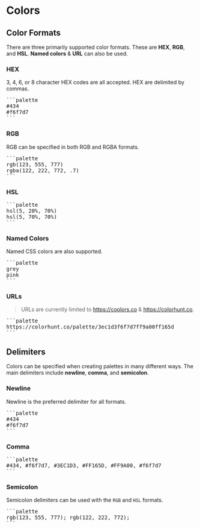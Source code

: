 # Colors

## Color Formats

There are three primarily supported color formats.
These are **HEX**, **RGB**, and **HSL**. **Named colors** & **URL** can also be used.

### HEX

3, 4, 6, or 8 character HEX codes are all accepted.
HEX are delimited by commas.

<pre>
```palette
#434
#f6f7d7
```
</pre>

### RGB

RGB can be specified in both RGB and RGBA formats.

<pre>
```palette
rgb(123, 555, 777)
rgba(122, 222, 772, .7)
```
</pre>

### HSL

<pre>
```palette
hsl(5, 20%, 70%)
hsl(5, 70%, 70%)
```
</pre>

### Named Colors

Named CSS colors are also supported.

<pre>
```palette
grey
pink
```
</pre>

### URLs

> URLs are currently limited to <https://coolors.co> & <https://colorhunt.co>.

<pre>
```palette
https://colorhunt.co/palette/3ec1d3f6f7d7ff9a00ff165d
```
</pre>

## Delimiters

Colors can be specified when creating palettes in many different ways.
The main delimiters include **newline**, **comma**, and **semicolon**.

### Newline

Newline is the preferred delimiter for all formats.

<pre>
```palette
#434
#f6f7d7
```
</pre>

### Comma

<pre>
```palette
#434, #f6f7d7, #3EC1D3, #FF165D, #FF9A00, #f6f7d7
```
</pre>

### Semicolon

Semicolon delimiters can be used with the `RGB` and `HSL` formats.

<pre>
```palette
rgb(123, 555, 777); rgb(122, 222, 772);
```
</pre>
